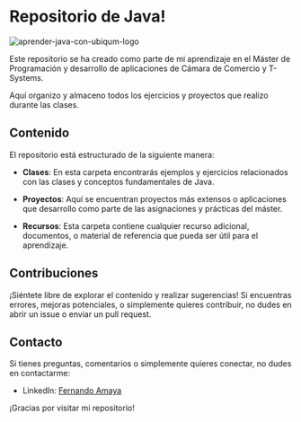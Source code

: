 # Repositorio de Java!
![aprender-java-con-ubiqum-logo](https://github.com/Patacabra/learning_Java/assets/119629593/b15e01d2-bfac-4265-8c23-a4da0a7bf577)



Este repositorio se ha creado como parte de mi aprendizaje en el Máster de Programación y desarrollo de aplicaciones de Cámara de Comercio y T-Systems. 

Aquí organizo y almaceno todos los ejercicios y proyectos que realizo durante las clases.

## Contenido

El repositorio está estructurado de la siguiente manera:

- **Clases**: En esta carpeta encontrarás ejemplos y ejercicios relacionados con las clases y conceptos fundamentales de Java.

- **Proyectos**: Aquí se encuentran proyectos más extensos o aplicaciones que desarrollo como parte de las asignaciones y prácticas del máster.

- **Recursos**: Esta carpeta contiene cualquier recurso adicional, documentos, o material de referencia que pueda ser útil para el aprendizaje.

## Contribuciones

¡Siéntete libre de explorar el contenido y realizar sugerencias! Si encuentras errores, mejoras potenciales, o simplemente quieres contribuir, no dudes en abrir un issue o enviar un pull request.

## Contacto

Si tienes preguntas, comentarios o simplemente quieres conectar, no dudes en contactarme:


- LinkedIn: [Fernando Amaya](https://www.linkedin.com/in/fernando-amaya-567778262/)

¡Gracias por visitar mi repositorio!
